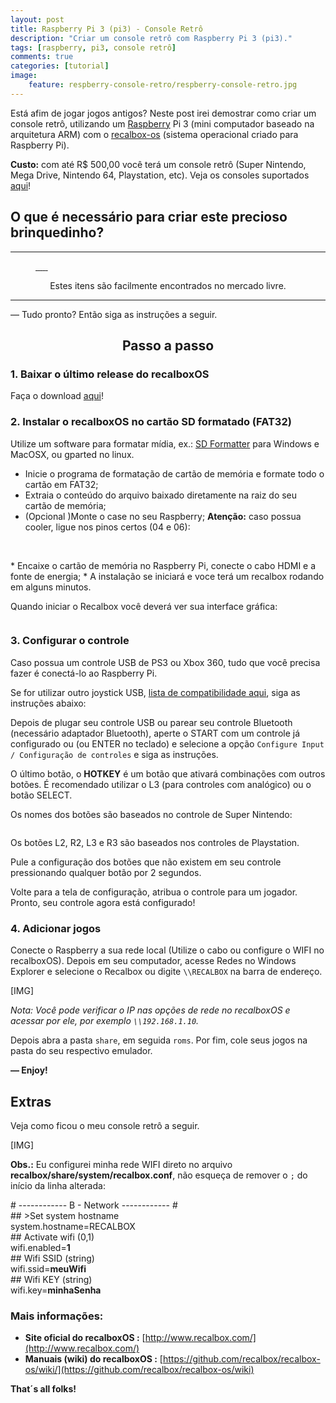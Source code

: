 ```yaml
---
layout: post
title: Raspberry Pi 3 (pi3) - Console Retrô
description: "Criar um console retrô com Raspberry Pi 3 (pi3)."
tags: [raspberry, pi3, console retrô]
comments: true
categories: [tutorial]
image:
    feature: respberry-console-retro/respberry-console-retro.jpg
---
```


Está afim de jogar jogos antigos? Neste post irei demostrar como criar um console retrô, utilizando um [Raspberry](https://pt.wikipedia.org/wiki/Raspberry_Pi) Pi 3 (mini computador baseado na arquitetura ARM) com o [recalbox-os](http://www.recalbox.com) (sistema operacional criado para Raspberry Pi).

**Custo:** com até R$ 500,00 você terá um console retrô (Super Nintendo, Mega Drive, Nintendo 64, Playstation, etc). Veja os consoles suportados [aqui](http://www.recalbox.com#systems)!

## O que é necessário para criar este precioso brinquedinho?

<hr>
<figure class="half">
	<!-- <a href="http://placehold.it/1200x600.jpg"><img src="http://placehold.it/600x300.jpg" alt=""></a> -->
	<a href="/images/respberry-console-retro/raspberry-pi-3.jpg">
		<img src="/images/respberry-console-retro/raspberry-pi-3.jpg" alt="">
	</a>	
	<a href="/images/respberry-console-retro/fonte-5v-2a-micro-usb-raspberry-pi-b-raspberry-pi3-pi-3">
		<img src="/images/respberry-console-retro/fonte-5v-2a-micro-usb-raspberry-pi-b-raspberry-pi3-pi-3.jpg" alt="">
	</a>
	<a href="/images/respberry-console-retro/micro-sd.jpg">
		<img src="/images/respberry-console-retro/micro-sd.jpg" alt="">
	</a>	
	<a href="/images/respberry-console-retro/cabo-hdmi.jpg">
		<img src="/images/respberry-console-retro/cabo-hdmi.jpg" alt="">
	</a>
	<a href="/images/respberry-console-retro/controle-ps3.jpg">
		<img src="/images/respberry-console-retro/controle-ps3.jpg" alt="">
	</a>
	<a href="/images/respberry-console-retro/case.jpg">
		<img src="/images/respberry-console-retro/case.jpg" alt="">
	</a>
	<!-- <figcaption>[item 1, item 2, [...].]</figcaption> -->
</figure>

<div align="center">
	<i class="fa fa-smile-o" aria-hidden="true"></i> Estes itens são facilmente encontrados no mercado 
	livre.
</div>
<hr>

— Tudo pronto? Então siga as instruções a seguir.

<!-- more -->

<h2 align="center">
Passo a passo <i class="fa fa-linux" aria-hidden="true"></i> <i class="fa fa-gamepad" aria-hidden="true"></i></h2>

### 1. Baixar o último release do recalboxOS

Faça o download [aqui](https://github.com/recalbox/recalbox-os/releases)!

### 2. Instalar o recalboxOS no cartão SD formatado (FAT32)

Utilize um software para formatar mídia, ex.: [SD Formatter](https://www.sdcard.org/downloads/formatter_4/) para Windows e MacOSX, ou gparted no linux.

* Inicie o programa de formatação de cartão de memória e formate todo o cartão em FAT32;
* Extraia o conteúdo do arquivo baixado diretamente na raiz do seu cartão de memória;
* (Opcional )Monte o case no seu Raspberry; 
**Atenção:** caso possua cooler, ligue nos pinos certos (04 e 06):
<figure class="center">
	<img src="/images/respberry-console-retro/pi3_gpio.jpg" alt="">
	<img src="/images/respberry-console-retro/how-to-connect-to-gpio.jpg" alt="">
</figure>
* Encaixe o cartão de memória no Raspberry Pi, conecte o cabo HDMI e a fonte de energia;
* A instalação se iniciará e voce terá um recalbox rodando em alguns minutos.

Quando iniciar o Recalbox você deverá ver sua interface gráfica:

<figure>
	<img src="/images/respberry-console-retro/emulationstation.jpg" alt="">
</figure>


### 3. Configurar o controle

Caso possua um controle USB de PS3 ou Xbox 360, tudo que você precisa fazer é conectá-lo ao Raspberry Pi.

Se for utilizar outro joystick USB, [lista de compatibilidade aqui](https://github.com/recalbox/recalbox-os/wiki/Periféricos-Compatíveis-(PT)), siga as instruções abaixo:

Depois de plugar seu controle USB ou parear seu controle Bluetooth (necessário adaptador Bluetooth), aperte o START com um controle já configurado ou (ou ENTER no teclado) e selecione a opção `Configure Input / Configuração de controles` e siga as instruções.

O último botão, o **HOTKEY** é um botão que ativará combinações com outros botões. É recomendado utilizar o L3 (para controles com analógico) ou o botão SELECT.

Os nomes dos botões são baseados no controle de Super Nintendo:

<figure>
	<img src="/images/respberry-console-retro/snes-controller.jpg" alt="">
</figure>

Os botões L2, R2, L3 e R3 são baseados nos controles de Playstation.

Pule a configuração dos botões que não existem em seu controle pressionando qualquer botão por 2 segundos.

Volte para a tela de configuração, atribua o controle para um jogador. Pronto, seu controle agora está configurado!

### 4. Adicionar jogos

Conecte o Raspberry a sua rede local (Utilize o cabo ou configure o WIFI no recalboxOS).
Depois em seu computador, acesse Redes no Windows Explorer e selecione o Recalbox ou digite `\\RECALBOX` na barra de endereço.

[IMG]


*Nota: Você pode verificar o IP nas opções de rede no recalboxOS e acessar por ele, por exemplo `\\192.168.1.10`.*


Depois abra a pasta `share`, em seguida `roms`. Por fim, cole seus jogos na pasta do seu respectivo emulador.

**— Enjoy!**

## Extras

Veja como ficou o meu console retrô a seguir.

[IMG]

**Obs.:** Eu configurei minha rede WIFI direto no arquivo **recalbox/share/system/recalbox.conf**, não esqueça de remover o `;` do início da linha alterada:
<div>
	# ------------ B - Network ------------ #
	<br>## >Set system hostname
	<br>system.hostname=RECALBOX
	<br>## Activate wifi (0,1)
	<br>wifi.enabled=<b>1</b>
	<br>## Wifi SSID (string)
	<br>wifi.ssid=<b>meuWifi</b>
	<br>## Wifi KEY (string)
	<br>wifi.key=<b>minhaSenha</b>
</div>

### Mais informações:

* **Site oficial do recalboxOS :** [http://www.recalbox.com/](http://www.recalbox.com/)
* **Manuais (wiki) do recalboxOS :** [https://github.com/recalbox/recalbox-os/wiki/](https://github.com/recalbox/recalbox-os/wiki)


**That´s all folks!** <i class="fa fa-thumbs-o-up"></i>